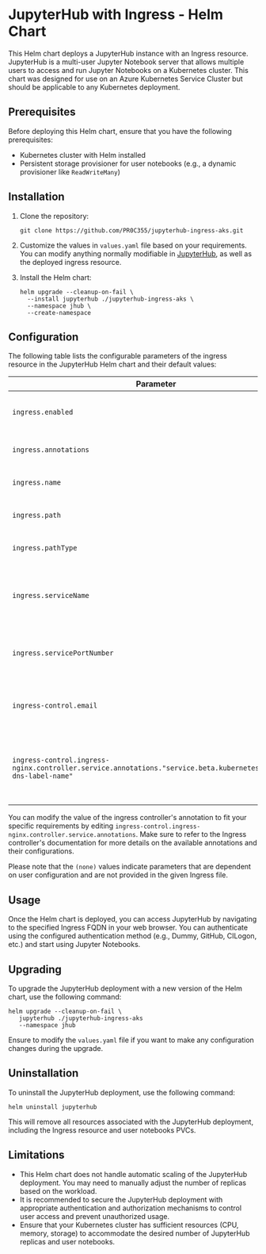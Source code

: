 # JupyterHub with Ingress - Helm Chart

This Helm chart deploys a JupyterHub instance with an Ingress resource. JupyterHub is a multi-user Jupyter Notebook server that allows multiple users to access and run Jupyter Notebooks on a Kubernetes cluster. This chart was designed for use on an Azure Kubernetes Service Cluster but should be applicable to any Kubernetes deployment.

## Prerequisites

Before deploying this Helm chart, ensure that you have the following prerequisites:

- Kubernetes cluster with Helm installed
- Persistent storage provisioner for user notebooks (e.g., a dynamic provisioner like `ReadWriteMany`)

## Installation

1. Clone the repository:

   ```shell
   git clone https://github.com/PR0C355/jupyterhub-ingress-aks.git
   ```

2. Customize the values in `values.yaml` file based on your requirements. You can modify anything normally modifiable in [JupyterHub](https://z2jh.jupyter.org/en/stable/resources/reference.html#helm-chart-configuration-reference), as well as the deployed ingress resource. 

3. Install the Helm chart:

   ```shell
   helm upgrade --cleanup-on-fail \
     --install jupyterhub ./jupyterhub-ingress-aks \
     --namespace jhub \
     --create-namespace
   ```

## Configuration

The following table lists the configurable parameters of the ingress resource in the JupyterHub Helm chart and their default values:

| Parameter                                                                                                        | Description                                                         | Default                                                                               |
|------------------------------------------------------------------------------------------------------------------|---------------------------------------------------------------------|---------------------------------------------------------------------------------------|
| `ingress.enabled`                                                                                                | Enables Ingress resource creation                                   | `True`                                                                                |
| `ingress.annotations`                                                                                            | Ingress resource annotations                                        | `service.beta.kubernetes.io/azure-load-balancer-health-probe-request-path : /healthz` |
| `ingress.name`                                                                                                   | Name of the ingress resource                                        | `jhub-ingress`                                                                        |
| `ingress.path`                                                                                                   | The path for the ingress rule                                       | (none)                                                                                |
| `ingress.pathType`                                                                                               | The path type for the ingress rule                                  | (none)                                                                                |
| `ingress.serviceName`                                                                                            | The name of the service that the ingress rule will route to         | `proxy-public`                                                                        |
| `ingress.servicePortNumber`                                                                                      | The port of the service that the ingress rule will route to         | `80`                                                                                  |
| `ingress-control.email`                                                                                          | The email to verify domain ownership with                           | (none)                                                                                |
| `ingress-control.ingress-nginx.controller.service.annotations."service.beta.kubernetes.io/azure-dns-label-name"` | The DNS label to use for an Azure Load Balancer to provision a FQDN | `jupyterhub`                                                                          |


You can modify the value of the ingress controller's annotation to fit your specific requirements by editing `ingress-control.ingress-nginx.controller.service.annotations`. Make sure to refer to the Ingress controller's documentation for more details on the available annotations and their configurations.

Please note that the `(none)` values indicate parameters that are dependent on user configuration and are not provided in the given Ingress file.

## Usage

Once the Helm chart is deployed, you can access JupyterHub by navigating to the specified Ingress FQDN in your web browser. You can authenticate using the configured authentication method (e.g., Dummy, GitHub, CILogon, etc.) and start using Jupyter Notebooks.

## Upgrading

To upgrade the JupyterHub deployment with a new version of the Helm chart, use the following command:

```shell
helm upgrade --cleanup-on-fail \
   jupyterhub ./jupyterhub-ingress-aks
   --namespace jhub
```

Ensure to modify the `values.yaml` file if you want to make any configuration changes during the upgrade.

## Uninstallation

To uninstall the JupyterHub deployment, use the following command:

```shell
helm uninstall jupyterhub
```

This will remove all resources associated with the JupyterHub deployment, including the Ingress resource and user notebooks PVCs.

## Limitations

- This Helm chart does not handle automatic scaling of the JupyterHub deployment. You may need to manually adjust the number of replicas based on the workload.
- It is recommended to secure the JupyterHub deployment with appropriate authentication and authorization mechanisms to control user access and prevent unauthorized usage.
- Ensure that your Kubernetes cluster has sufficient resources (CPU, memory, storage) to accommodate the desired number of JupyterHub replicas and user notebooks.

